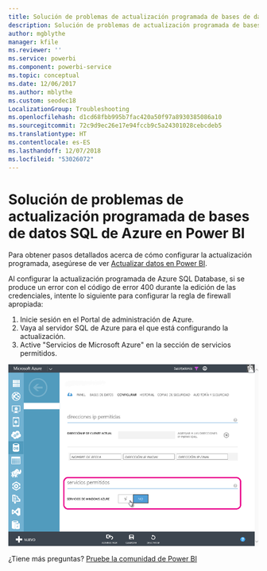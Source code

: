 ```yaml
---
title: Solución de problemas de actualización programada de bases de datos SQL de Azure
description: Solución de problemas de actualización programada de bases de datos SQL de Azure en Power BI
author: mgblythe
manager: kfile
ms.reviewer: ''
ms.service: powerbi
ms.component: powerbi-service
ms.topic: conceptual
ms.date: 12/06/2017
ms.author: mblythe
ms.custom: seodec18
LocalizationGroup: Troubleshooting
ms.openlocfilehash: d1cd68fbb995b7fac420a50f97a8930385086a10
ms.sourcegitcommit: 72c9d9ec26e17e94fccb9c5a24301028cebcdeb5
ms.translationtype: HT
ms.contentlocale: es-ES
ms.lasthandoff: 12/07/2018
ms.locfileid: "53026072"
---
```

# <a name="troubleshooting-scheduled-refresh-for-azure-sql-databases-in-power-bi"></a>Solución de problemas de actualización programada de bases de datos SQL de Azure en Power BI
Para obtener pasos detallados acerca de cómo configurar la actualización programada, asegúrese de ver [Actualizar datos en Power BI](refresh-data.md).

Al configurar la actualización programada de Azure SQL Database, si se produce un error con el código de error 400 durante la edición de las credenciales, intente lo siguiente para configurar la regla de firewall apropiada:

1. Inicie sesión en el Portal de administración de Azure.
2. Vaya al servidor SQL de Azure para el que está configurando la actualización.
3. Active "Servicios de Microsoft Azure" en la sección de servicios permitidos.

![Servicios permitidos de Azure](media/service-admin-troubleshooting-scheduled-refresh-azure-sql-databases/azurerefresh.png)  

¿Tiene más preguntas? [Pruebe la comunidad de Power BI](http://community.powerbi.com/)

